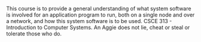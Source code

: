 This course is to provide a general understanding of what system software is involved for an application program to run, both on a single node and over a network, and how this system software is to be used. CSCE 313 - Introduction to Computer Systems. An Aggie does not lie, cheat or steal or tolerate those who do.
